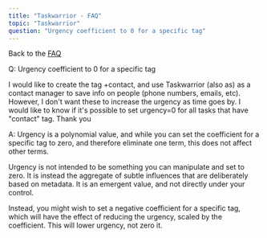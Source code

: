 ```yaml
---
title: "Taskwarrior - FAQ"
topic: "Taskwarrior"
question: "Urgency coefficient to 0 for a specific tag"
---
```


Back to the [FAQ](/support/faq)

Q: Urgency coefficient to 0 for a specific tag

I would like to create the tag +contact, and use Taskwarrior (also as) as a contact manager to save info on people (phone numbers, emails, etc). However, I don't want these to increase the urgency as time goes by. I would like to know if it's possible to set urgency=0 for all tasks that have "contact" tag. Thank you

A: Urgency is a polynomial value, and while you can set the coefficient for a specific tag to zero, and therefore eliminate one term, this does not affect other terms.

Urgency is not intended to be something you can manipulate and set to zero.
It is instead the aggregate of subtle influences that are deliberately based on metadata.
It is an emergent value, and not directly under your control.

Instead, you might wish to set a negative coefficient for a specific tag, which will have the effect of reducing the urgency, scaled by the coefficient.
This will lower urgency, not zero it.

